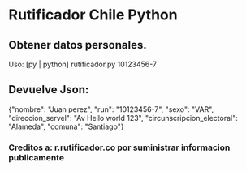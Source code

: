 # Rutificador Chile Python

## Obtener datos personales.

Uso: [py | python] rutificador.py 10123456-7

## Devuelve Json:
{"nombre": "Juan perez", "run": "10123456-7", "sexo": "VAR", "direccion_servel": "Av Hello world 123", "circunscripcion_electoral": "Alameda", "comuna": "Santiago"}

### Creditos a: r.rutificador.co por suministrar informacion publicamente
